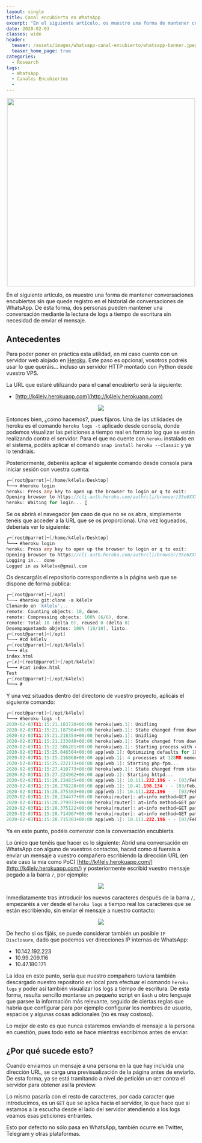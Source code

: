 ```yaml
---
layout: single
title: Canal encubierto en WhatsApp
excerpt: "En el siguiente artículo, os muestro una forma de mantener conversaciones encubiertas sin que quede registro en el historial de conversaciones de WhatsApp. De esta forma, dos personas pueden mantener una conversación mediante la lectura de logs a tiempo de escritura sin necesidad de enviar el mensaje."
date: 2020-02-03
classes: wide
header:
  teaser: /assets/images/whatsapp-canal-encubierto/whatsapp-banner.jpeg
  teaser_home_page: true
categories:
  - Research
tags:
  - WhatsApp
  - Canales Encubiertos
  - 
---
```


<p align="center">
<img src="/assets/images/whatsapp-canal-encubierto/whatsapp-banner.jpeg" width="500">
</p>

En el siguiente artículo, os muestro una forma de mantener conversaciones encubiertas sin que quede registro en el historial de conversaciones de WhatsApp. De esta forma, dos personas pueden mantener una conversación mediante la lectura de logs a tiempo de escritura sin necesidad de enviar el mensaje.

## Antecedentes

Para poder poner en práctica esta utilidad, en mi caso cuento con un servidor web alojado en [Heroku](https://www.heroku.com/). Este paso es opcional, vosotros podréis usar lo que queráis... incluso un servidor HTTP montado con Python desde vuestro VPS.

La URL que estaré utilizando para el canal encubierto será la siguiente:

* [http://k4lelv.herokuapp.com](http://k4lelv.herokuapp.com)

<p align="center">
<img src="/assets/images/whatsapp-canal-encubierto/page-herokuapp.jpg">
</p>

Entonces bien, ¿cómo hacemos?, pues fijaros. Una de las utilidades de heroku es el comando `heroku logs -t` aplicado desde consola, donde podemos visualizar las peticiones a tiempo real en formato log que se están realizando contra el servidor. Para el que no cuente con `heroku` instalado en el sistema, podéis aplicar el comando `snap install heroku --classic` y ya lo tendríais. 

Posteriormente, deberéis aplicar el siguiente comando desde consola para iniciar sesión con vuestra cuenta:

```go
┌─[root@parrot]─[/home/k4lelv/Desktop]
└──╼ #heroku login
heroku: Press any key to open up the browser to login or q to exit:
Opening browser to https://cli-auth.heroku.com/auth/cli/browser/35e6XXXX-XXXX-XXXX-87d0-bf7ff75XXXXX
heroku: Waiting for login... ⣟
```

Se os abrirá el navegador (en caso de que no se os abra, simplemente tenéis que acceder a la URL que se os proporciona). Una vez logueados, deberíais ver lo siguiente:

```go
┌─[root@parrot]─[/home/k4lelv/Desktop]
└──╼ #heroku login
heroku: Press any key to open up the browser to login or q to exit: 
Opening browser to https://cli-auth.heroku.com/auth/cli/browser/35e6XXXX-XXXX-XXXX-87d0-bf7ff75XXXXX
Logging in... done
Logged in as k4lelvx@gmail.com
```

Os descargáis el repositorio correspondiente a la página web que se dispone de forma pública:

```go
┌─[root@parrot]─[/opt]
└──╼ #heroku git:clone -a k4lelv
Clonando en 'k4lelv'...
remote: Counting objects: 10, done.
remote: Compressing objects: 100% (6/6), done.
remote: Total 10 (delta 0), reused 0 (delta 0)
Desempaquetando objetos: 100% (10/10), listo.
┌─[root@parrot]─[/opt]
└──╼ #cd k4lelv
┌─[root@parrot]─[/opt/k4lelv]
└──╼ #ls
index.html
┌─[✗]─[root@parrot]─[/opt/k4lelv]
└──╼ #cat index.html 
Test
┌─[root@parrot]─[/opt/k4lelv]
└──╼ #
```

Y una vez situados dentro del directorio de vuestro proyecto, aplicáis el siguiente comando:

```go
┌─[root@parrot]─[/opt/k4lelv]
└──╼ #heroku logs -t
2020-02-03T11:15:21.183720+00:00 heroku[web.1]: Unidling
2020-02-03T11:15:21.187564+00:00 heroku[web.1]: State changed from down to starting
2020-02-03T11:15:21.218354+00:00 heroku[web.1]: Unidling
2020-02-03T11:15:21.233848+00:00 heroku[web.1]: State changed from down to starting
2020-02-03T11:15:22.506281+00:00 heroku[web.1]: Starting process with command `heroku-php-apache2`
2020-02-03T11:15:25.046504+00:00 app[web.1]: Optimizing defaults for 1X dyno...
2020-02-03T11:15:25.216868+00:00 app[web.1]: 4 processes at 128MB memory limit.
2020-02-03T11:15:25.222173+00:00 app[web.1]: Starting php-fpm...
2020-02-03T11:15:27.410773+00:00 heroku[web.1]: State changed from starting to up
2020-02-03T11:15:27.224962+00:00 app[web.1]: Starting httpd...
2020-02-03T11:15:28.234835+00:00 app[web.1]: 10.111.222.196 - - [03/Feb/2020:11:15:28 +0000] "GET / HTTP/1.1" 302 - "-" "Mozilla/5.0 (X11; Linux x86_64) AppleWebKit/537.36 (KHTML, like Gecko) Chrome/77.0.3865.120 Safari/537.36
2020-02-03T11:15:28.278228+00:00 app[web.1]: 10.41.198.134 - - [03/Feb/2020:11:15:28 +0000] "GET /robots.txt HTTP/1.1" 404 208 "-" "Mozilla/5.0 (X11; Linux x86_64) AppleWebKit/537.36 (KHTML, like Gecko) Chrome/77.0.3865.120 Safari/537.36
2020-02-03T11:15:28.375383+00:00 app[web.1]: 10.111.222.196 - - [03/Feb/2020:11:15:28 +0000] "GET /index.html HTTP/1.1" 200 5 "-" "Mozilla/5.0 (X11; Linux x86_64) AppleWebKit/537.36 (KHTML, like Gecko) Chrome/77.0.3865.120 Safari/537.36
2020-02-03T11:15:28.234477+00:00 heroku[router]: at=info method=GET path="/" host=k4lelv.herokuapp.com request_id=1cc5b49f-eaba-4f5d-828c-4f1ac3dcddcc fwd="XX.XXX.XXX.160" dyno=web.1 connect=1ms service=3ms status=302 bytes=176 protocol=http
2020-02-03T11:15:28.279973+00:00 heroku[router]: at=info method=GET path="/robots.txt" host=k4lelv.herokuapp.com request_id=750ddd73-a1f7-4616-9827-119e5b3f280e fwd="XX.XXX.XXX.160" dyno=web.1 connect=1ms service=2ms status=404 bytes=372 protocol=http
2020-02-03T11:15:28.375122+00:00 heroku[router]: at=info method=GET path="/index.html" host=k4lelv.herokuapp.com request_id=e9db6b57-a2dc-406f-9d09-2549f65d429a fwd="XX.XXX.XXX.160" dyno=web.1 connect=1ms service=2ms status=200 bytes=233 protocol=http
2020-02-03T11:15:28.714967+00:00 heroku[router]: at=info method=GET path="/favicon.ico" host=k4lelv.herokuapp.com request_id=4bfb04e1-3b32-46a7-b0a0-3208e321596e fwd="XX.XXX.XXX.160" dyno=web.1 connect=1ms service=2ms status=404 bytes=373 protocol=http
2020-02-03T11:15:28.715303+00:00 app[web.1]: 10.111.222.196 - - [03/Feb/2020:11:15:28 +0000] "GET /favicon.ico HTTP/1.1" 404 209 "http://k4lelv.herokuapp.com/index.html" "Mozilla/5.0 (X11; Linux x86_64) AppleWebKit/537.36 (KHTML, like Gecko) Chrome/77.0.3865.120 Safari/537.36
```

Ya en este punto, podéis comenzar con la conversación encubierta. 

Lo único que tenéis que hacer es lo siguiente: Abrid una conversación en WhatsApp con alguno de vuestros contactos, haced como si fuerais a enviar un mensaje a vuestro compañero escribiendo la dirección URL (en este caso la mía como PoC) [http://k4lelv.herokuapp.com/](http://k4lelv.herokuapp.com/) y posteriormente escribid vuestro mensaje pegado a la barra `/`, por ejemplo:

<p align="center">
<img src="/assets/images/whatsapp-canal-encubierto/whatsapp-victor.jpg">
</p>

Inmediatamente tras introducir los nuevos caracteres después de la barra `/`, empezaréis a ver desde el `heroku logs` a tiempo real los caracteres que se están escribiendo, sin enviar el mensaje a nuestro contacto:

<p align="center">
<img src="/assets/images/whatsapp-canal-encubierto/logs-heroku.jpg">
</p>

De hecho si os fijáis, se puede considerar también un posible `IP Disclosure`, dado que podemos ver direcciones IP internas de WhatsApp:

* 10.142.192.223
* 10.99.209.116
* 10.47.180.171

La idea en este punto, sería que nuestro compañero tuviera también descargado nuestro repositorio en local para efectuar el comando `heroku logs` y poder así también visualizar los logs a tiempo de escritura. De esta forma, resulta sencillo montarse un pequeño script en `Bash` u otro lenguaje que parsee la información más relevante, seguido de ciertas reglas que habría que configurar para por ejemplo configurar los nombres de usuario, espacios y algunas cosas adicionales (no es muy costoso).

Lo mejor de esto es que nunca estaremos enviando el mensaje a la persona en cuestión, pues todo esto se hace mientras escribimos antes de enviar.

## ¿Por qué sucede esto?

Cuando enviamos un mensaje a una persona en la que hay incluida una dirección URL, se carga una previsualización de la página antes de enviarlo. De esta forma, ya se está tramitando a nivel de petición un `GET` contra el servidor para obtener así la preview. 

Lo mismo pasaría con el resto de caracteres, por cada caracter que introducimos, es un `GET` que se aplica hacia el servidor, lo que hace que si estamos a la escucha desde el lado del servidor atendiendo a los logs veamos esas peticiones entrantes.

Esto por defecto no sólo pasa en WhatsApp, también ocurre en Twitter, Telegram y otras plataformas.








